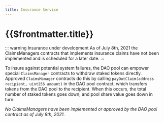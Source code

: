 ```yaml
---
title: Insurance Service
---
```


# {{$frontmatter.title}}

<!--TocHeader />
<TOC class="table-of-contents" :include-level="[2,3]" /-->

::: warning Insurance under development
As of July 8th, 2021 the ClaimsManagers contracts that implements insurance claims have not been implemented and is scheduled for a later date.
:::

To insure against potential system failures, the DAO pool can empower special `ClaimsManager` contracts to withdraw staked tokens directly. Approved `ClaimsManager` contracts do this by calling `payOutClaim(address recipient, uint256 amount)` in the DAO pool contract, which transfers tokens from the DAO pool to the recipient. When this occurs, the total number of staked tokens goes down, and pool share value goes down in turn.

*No ClaimsManagers have been implemented or approved by the DAO pool contract as of July 8th, 2021.*